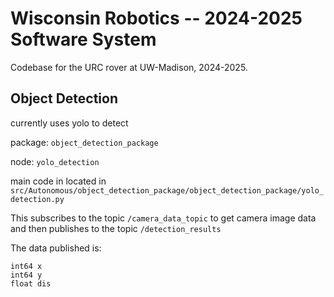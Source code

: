 # Wisconsin Robotics -- 2024-2025 Software System
Codebase for the URC rover at UW-Madison, 2024-2025.

## Object Detection

currently uses yolo to detect

package: ```object_detection_package```

node: ```yolo_detection```

main code in located in ```src/Autonomous/object_detection_package/object_detection_package/yolo_detection.py```

This subscribes to the topic ```/camera_data_topic``` to get camera image data and then publishes to the topic ```/detection_results```

The data published is:
```
int64 x
int64 y
float dis
```

